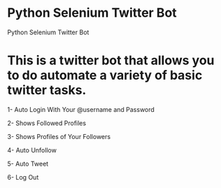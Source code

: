 # Python Selenium Twitter Bot
 Python Selenium Twitter Bot

# This is a twitter bot that allows you to do automate a variety of basic twitter tasks. 
1- Auto Login With Your @username and Password

2- Shows Followed Profiles

3- Shows Profiles of Your Followers

4- Auto Unfollow

5- Auto Tweet

6- Log Out
